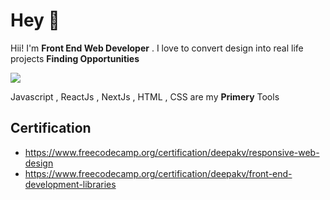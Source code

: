 # Hey 👋

Hii! I'm **Front End Web Developer** . I love to convert design into real life projects **Finding Opportunities**

<img src="https://i.ibb.co/SxDdWLp/dazzle-1.png">

Javascript ,  ReactJs , NextJs , HTML , CSS are my **Primery** Tools

 ## Certification
 
 + https://www.freecodecamp.org/certification/deepakv/responsive-web-design
+ https://www.freecodecamp.org/certification/deepakv/front-end-development-libraries
